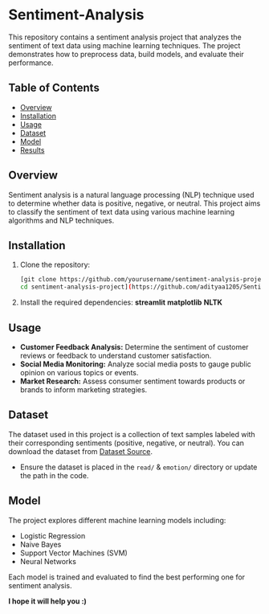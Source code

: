 # Sentiment-Analysis

This repository contains a sentiment analysis project that analyzes the sentiment of text data using machine learning techniques. The project demonstrates how to preprocess data, build models, and evaluate their performance.

## Table of Contents

- [Overview](#overview)
- [Installation](#installation)
- [Usage](#usage)
- [Dataset](#dataset)
- [Model](#model)
- [Results](#results)

## Overview

Sentiment analysis is a natural language processing (NLP) technique used to determine whether data is positive, negative, or neutral. This project aims to classify the sentiment of text data using various machine learning algorithms and NLP techniques.

## Installation

1. Clone the repository:
    ```bash
    [git clone https://github.com/yourusername/sentiment-analysis-project.git
    cd sentiment-analysis-project](https://github.com/adityaa1205/Sentiment-Analysis.git)
    ```

2. Install the required dependencies:
   **streamlit**
   **matplotlib**
   **NLTK**
   
    

## Usage
- **Customer Feedback Analysis:** Determine the sentiment of customer reviews or feedback to understand customer satisfaction.
- **Social Media Monitoring:** Analyze social media posts to gauge public opinion on various topics or events.
- **Market Research:** Assess consumer sentiment towards products or brands to inform marketing strategies.


## Dataset

The dataset used in this project is a collection of text samples labeled with their corresponding sentiments (positive, negative, or neutral). You can download the dataset from [Dataset Source](#).

- Ensure the dataset is placed in the `read/` & `emotion/` directory or update the path in the code.

## Model

The project explores different machine learning models including:

- Logistic Regression
- Naive Bayes
- Support Vector Machines (SVM)
- Neural Networks

Each model is trained and evaluated to find the best performing one for sentiment analysis.

**I hope it will help you :)**



